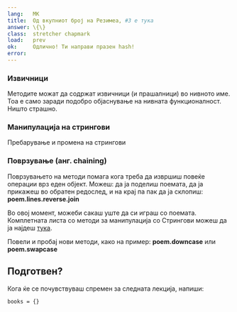 ```yaml
---
lang:   MK
title:  Од вкупниот број на Резимеа, #3 е тука
answer: \{\}
class:  stretcher chapmark
load:   prev
ok:     Одлично! Ти направи празен hash!
error:
---
```


###  Извичници
Методите можат да содржат извичници (и прашалници) во нивното име.
Тоа е само заради подобро објаснување на нивната функционалност. Ништо страшно.

### Манипулација на стрингови
Пребарување и промена на стрингови

### Поврзување (анг. chaining)
Поврзувањето на методи помага кога треба да извршиш повеќе операции врз еден објект. Можеш: да ја поделиш поемата, да ја прикажеш во обратен редослед, и на крај па пак да ја склопиш:
__poem.lines.reverse.join__

Во овој момент, можеби сакаш уште да си играш со поемата. Комплетната листа со методи за 
манипулација со Стрингови можеш да ја најдеш <a href="http://ruby-doc.org/core/classes/String.html" target="_blank">тука</a>.


Повели и пробај нови методи, како на пример: __poem.downcase__ или __poem.swapcase__

## Подготвен?
Кога ќе се почувствуваш спремен за следната лекција, напиши:

    books = {}
